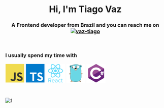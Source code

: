 <h1 align="center">Hi, I'm Tiago Vaz</h1>
<h3 align="center">
  A Frontend developer from Brazil and you can reach me on 
  <a href="https://linkedin.com/in/vaz-tiago" target="blank">
    <img 
      src="https://raw.githubusercontent.com/rahuldkjain/github-profile-readme-generator/master/src/images/icons/Social/linked-in-alt.svg" 
      alt="vaz-tiago" 
      height="25" 
      width="35" 
    />
  </a>
</h3>

<br />

<h3>I usually spend my time with</h3>
<p align="left"> 
  <img src="https://raw.githubusercontent.com/devicons/devicon/master/icons/javascript/javascript-original.svg" alt="javascript" width="60" height="60"/> 
  <img src="https://raw.githubusercontent.com/devicons/devicon/master/icons/typescript/typescript-original.svg" alt="typescript" width="60" height="60"/>
  <img src="https://raw.githubusercontent.com/devicons/devicon/master/icons/react/react-original-wordmark.svg" alt="react" width="60" height="60"/>
  <img src="https://raw.githubusercontent.com/devicons/devicon/master/icons/go/go-original.svg" alt="go" width="60" height="60"/> 
  <img src="https://raw.githubusercontent.com/devicons/devicon/master/icons/csharp/csharp-original.svg" alt="csharp" width="60" height="60"/> 
</p>
<br />

![1](https://github-readme-stats.vercel.app/api/top-langs/?username=vaz-tiago&theme=tokyonight&layout=compact)
<br />


<br />

